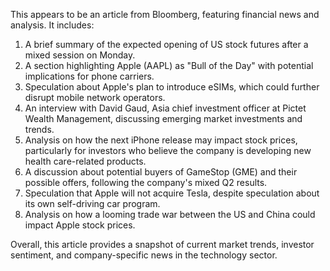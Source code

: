 This appears to be an article from Bloomberg, featuring financial news and analysis. It includes:

1. A brief summary of the expected opening of US stock futures after a mixed session on Monday.
2. A section highlighting Apple (AAPL) as "Bull of the Day" with potential implications for phone carriers.
3. Speculation about Apple's plan to introduce eSIMs, which could further disrupt mobile network operators.
4. An interview with David Gaud, Asia chief investment officer at Pictet Wealth Management, discussing emerging market investments and trends.
5. Analysis on how the next iPhone release may impact stock prices, particularly for investors who believe the company is developing new health care-related products.
6. A discussion about potential buyers of GameStop (GME) and their possible offers, following the company's mixed Q2 results.
7. Speculation that Apple will not acquire Tesla, despite speculation about its own self-driving car program.
8. Analysis on how a looming trade war between the US and China could impact Apple stock prices.

Overall, this article provides a snapshot of current market trends, investor sentiment, and company-specific news in the technology sector.